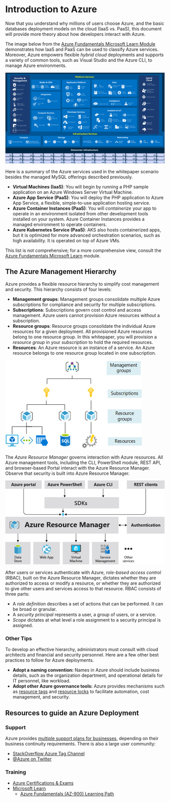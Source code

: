 # Introduction to Azure

Now that you understand why millions of users choose Azure, and the basic databases deployment models on the cloud (IaaS vs. PaaS), this document will provide more theory about how developers interact with Azure.

The image below from the [Azure Fundamentals Microsoft Learn Module](https://docs.microsoft.com/learn/modules/intro-to-azure-fundamentals/) demonstrates how IaaS and PaaS can be used to classify Azure services. Moreover, Azure empowers flexible *hybrid cloud* deployments and supports a variety of common tools, such as Visual Studio and the Azure CLI, to manage Azure environments.

![This image shows the classification of Azure services into IaaS and PaaS categories.](./media/azure-services.png "Categories of Azure services")

Here is a summary of the Azure services used in the whitepaper scenario besides the managed MySQL offerings described previously. 

- **Virtual Machines (IaaS)**: You will begin by running a PHP sample application on an Azure Windows Server Virtual Machine. 
- **Azure App Service (PaaS)**: You will deploy the PHP application to Azure App Service, a flexible, simple-to-use application hosting service.
- **Azure Container Instances (PaaS)**: You will *containerize* your app to operate in an environment isolated from other development tools installed on your system. Azure Container Instances provides a managed environment to operate containers.
- **Azure Kubernetes Service (PaaS)**: AKS also hosts containerized apps, but it is optimized for more advanced orchestration scenarios, such as high availability. It is operated on top of Azure VMs.

This list is not comprehensive; for a more comprehensive view, consult the [Azure Fundamentals Microsoft Learn](https://docs.microsoft.com/learn/modules/intro-to-azure-fundamentals/tour-of-azure-services) module.

## The Azure Management Hierarchy

Azure provides a flexible resource hierarchy to simplify cost management and security. This hierarchy consists of four levels:

- **Management groups**: Management groups consolidate multiple Azure subscriptions for compliance and security for multiple subscriptions.
- **Subscriptions**: Subscriptions govern cost control and access management. Azure users cannot provision Azure resources without a subscription.
- **Resource groups**: Resource groups consolidate the individual Azure resources for a given deployment. All provisioned Azure resources belong to one resource group. In this whitepaper, you will provision a *resource group* in your *subscription* to hold the required resources.
- **Resources**: An Azure resource is an instance of a service. An Azure resource belongs to one resource group located in one subscription.

![This image shows Azure resource scopes.](./media/scope-levels.png "Azure resource scopes")

The *Azure Resource Manager* governs interaction with Azure resources. All Azure management tools, including the CLI, PowerShell module, REST API, and browser-based Portal interact with the Azure Resource Manager. Observe that security is built into Azure Resource Manager.

![This image demonstrates how the Azure Resource Manager provides a robust, secure interface to Azure resources.](media/consistent-management-layer.png "Azure Resource Manager explained")

After users or services authenticate with Azure, *role-based access control* (RBAC), built on the Azure Resource Manager, dictates whether they are authorized to access or modify a resource, or whether they are authorized to give other users and services access to that resource. RBAC consists of three parts:

- A *role definition* describes a set of actions that can be performed. It can be broad or granular.
- A *security principal* represents a user, a group of users, or a service. 
- *Scope* dictates at what level a role assignment to a security principal is assigned.

### Other Tips

To develop an effective hierarchy, administrators must consult with cloud architects and financial and security personnel. Here are a few other best practices to follow for Azure deployments.

- **Adopt a naming convention:** Names in Azure should include business details, such as the organization department, and operational details for IT personnel, like workload.
- **Adopt other Azure governance tools:** Azure provides mechanisms such as [resource tags](https://docs.microsoft.com/azure/azure-resource-manager/management/tag-resources?tabs=json) and [resource locks](https://docs.microsoft.com/azure/azure-resource-manager/management/lock-resources?tabs=json) to facilitate automation, cost management, and security.

## Resources to guide an Azure Deployment

### Support

Azure provides [multiple support plans for businesses](https://azure.microsoft.com/support/plans/), depending on their business continuity requirements. There is also a large user community:

- [StackOverflow Azure Tag Channel](https://stackoverflow.com/questions/tagged/azure)
- [@Azure on Twitter](https://twitter.com/azure)

### Training

- [Azure Certifications & Exams](https://docs.microsoft.com/learn/certifications/browse/?products=azure)
- [Microsoft Learn](https://docs.microsoft.com/learn/)
  - [Azure Fundamentals (AZ-900) Learning Path](https://docs.microsoft.com/learn/paths/az-900-describe-cloud-concepts/)